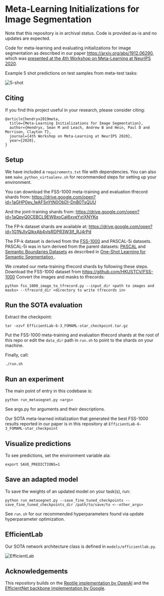 # Meta-Learning Initializations for Image Segmentation

Note that this repository is in archival status. Code is provided as-is and no updates are expected.


Code for meta-learning and evaluating initializations for image segmentation as described in our paper <https://arxiv.org/abs/1912.06290>, which was [presented at the 4th Workshop on Meta-Learning at NeurIPS 2020](https://meta-learn.github.io/2020/papers/44_paper.pdf). 

Example 5 shot predictions on test samples from meta-test tasks:

![5-shot](figures/example_5-shot_predictions.png)


## Citing
If you find this project useful in your research, please consider citing:

```
@article{hendryx2019meta,
  title={Meta-Learning Initializations for Image Segmentation},
  author={Hendryx, Sean M and Leach, Andrew B and Hein, Paul D and Morrison, Clayton T},
  journal={4th Workshop on Meta-Learning at NeurIPS 2020},
  year={2020},
}
```

## Setup


We have included a `requirements.txt` file with dependencies. You can also see `make_python_virtualenv.sh` for recommended steps for setting up your environment.

You can download the FSS-1000 meta-training and evaluation tfrecord shards from:
https://drive.google.com/open?id=1aGHP0ev_1eAFSnYtN0ObDI-DnB0TsQUU


And the joint-training shards from:
https://drive.google.com/open?id=1aQpyQ0CEBCL9EW8xoCaI6xveYxtXNYKq

The FP-k dataset shards are available at:
https://drive.google.com/open?id=1G1NJIyQlkxAb4vlsRDPR3W3If_RJ4rPd

The FP-k dataset is derived from the [FSS-1000](https://github.com/HKUSTCV/FSS-1000) and PASCAL-5i datasets. PASCAL-5i was in turn derived from the parent datasets: [PASCAL](http://host.robots.ox.ac.uk/pascal/VOC/) and [Semantic Boundaries Datasets](http://home.bharathh.info/pubs/codes/SBD/download.html) as described in [One-Shot Learning for Semantic Segmentation
](https://arxiv.org/abs/1709.03410).

We created our meta-training tfrecord shards by following these steps.
Download the FSS-1000 dataset from https://github.com/HKUSTCV/FSS-1000
Convert the images and masks to tfrecords:
```
python fss_1000_image_to_tfrecord.py --input_dir <path to images and masks> --tfrecord_dir <directory to write tfrecords in>
```

## Run the SOTA evaluation

Extract the checkpoint:
```
tar -xzvf EfficientLab-6-3_FOMAML-star_checkpoint.tar.gz
```

Put the FSS-1000 meta-training and evaluation tfrecord shards at the root of this repo or edit the `data_dir` path in `run.sh` to point to the shards on your machine.

Finally, call:
```
./run.sh
```

## Run an experiment

The main point of entry in this codebase is:
```
python run_metasegnet.py <args>
```

See args.py for arguments and their descriptions.

Our SOTA meta-learned initialization that generated the best FSS-1000 results reported in our paper is in this repository at `EfficientLab-6-3_FOMAML-star_checkpoint`

## Visualize predictions
To see predictions, set the environment variable ala:

```
export SAVE_PREDICTIONS=1
```

## Save an adapted model
To save the weights of an updated model on your task(s), run:
```
python run_metasegnet.py --save_fine_tuned_checkpoints --save_fine_tuned_checkpoints_dir /path/to/save/to <--other_args>
```
See `run.sh` for our recommended hyperparameters found via update hyperparameter optimization.

## EfficientLab
Our SOTA network architecture class is defined in `models/efficientlab.py`.

![EfficientLab](figures/EfficientLab.png)


## Acknowledgements
This repository builds on the [Reptile implementation by OpenAI](https://github.com/openai/supervised-reptile) and the [EfficientNet backbone implementation by Google](https://github.com/tensorflow/tpu/tree/master/models/official/efficientnet).
